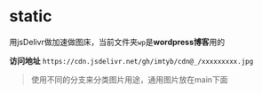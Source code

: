 # static
用jsDelivr做加速做图床，当前文件夹`wp`是**wordpress博客**用的

**访问地址**
`https://cdn.jsdelivr.net/gh/imtyb/cdn@_/xxxxxxxxx.jpg`

> 使用不同的分支来分类图片用途，通用图片放在main下面
